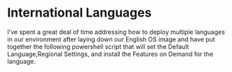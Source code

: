 # International Languages

I've spent a great deal of time addressing how to deploy multiple languages in our environment after laying down our English OS image and have put together the following powershell script that will set the Default Language,Regional Settings, and install the Features on Demand for the language. 

